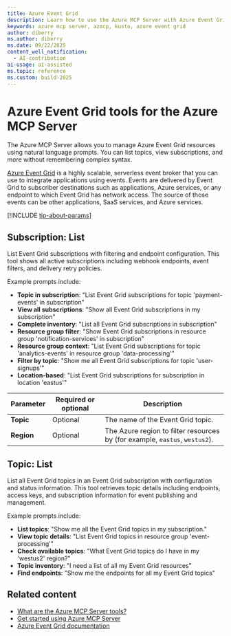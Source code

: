 ```yaml
---
title: Azure Event Grid
description: Learn how to use the Azure MCP Server with Azure Event Grid.
keywords: azure mcp server, azmcp, kusto, azure event grid
author: diberry
ms.author: diberry
ms.date: 09/22/2025
content_well_notification: 
  - AI-contribution
ai-usage: ai-assisted
ms.topic: reference
ms.custom: build-2025
--- 
```

# Azure Event Grid tools for the Azure MCP Server

The Azure MCP Server allows you to manage Azure Event Grid resources using natural language prompts. You can list topics, view subscriptions, and more without remembering complex syntax.

[Azure Event Grid](/azure/event-grid/overview) is a highly scalable, serverless event broker that you can use to integrate applications using events. Events are delivered by Event Grid to subscriber destinations such as applications, Azure services, or any endpoint to which Event Grid has network access. The source of those events can be other applications, SaaS services, and Azure services.

[!INCLUDE [tip-about-params](../includes/tools/parameter-consideration.md)]

## Subscription: List

<!-- `azmcp eventgrid subscription list` -->

List Event Grid subscriptions with filtering and endpoint configuration. This tool shows all active 
subscriptions including webhook endpoints, event filters, and delivery retry policies. 

Example prompts include:

- **Topic in subscription**: "List Event Grid subscriptions for topic 'payment-events' in subscription"
- **View all subscriptions**: "Show all Event Grid subscriptions in my subscription"
- **Complete inventory**: "List all Event Grid subscriptions in subscription"
- **Resource group filter**: "Show Event Grid subscriptions in resource group 'notification-services' in subscription"
- **Resource group context**: "List Event Grid subscriptions for topic 'analytics-events' in resource group 'data-processing'"
- **Filter by topic**: "Show me all Event Grid subscriptions for topic 'user-signups'"
- **Location-based**: "List Event Grid subscriptions for subscription in location 'eastus'"

| Parameter |  Required or optional | Description |
|-----------------------|----------------------|-------------|
| **Topic** |  Optional | The name of the Event Grid topic. |
| **Region** |  Optional | The Azure region to filter resources by (for example, `eastus`, `westus2`). |

## Topic: List

List all Event Grid topics in an Event Grid subscription with configuration and status information. This tool retrieves
topic details including endpoints, access keys, and subscription information for event publishing and management.

Example prompts include:

- **List topics**: "Show me all the Event Grid topics in my subscription."
- **View topic details**: "List Event Grid topics in resource group 'event-processing'"
- **Check available topics**: "What Event Grid topics do I have in my 'westus2' region?"
- **Topic inventory**: "I need a list of all my Event Grid resources"
- **Find endpoints**: "Show me the endpoints for all my Event Grid topics"

## Related content

- [What are the Azure MCP Server tools?](index.md)
- [Get started using Azure MCP Server](../get-started.md)
- [Azure Event Grid documentation](/event-grid/overview)